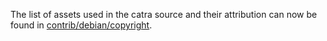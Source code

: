 The list of assets used in the catra source and their attribution can now be found in [contrib/debian/copyright](../contrib/debian/copyright).
